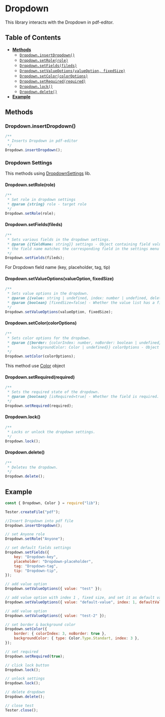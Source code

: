 # Dropdown

This library interacts with the Dropdown in pdf-editor.

## Table of Contents

-   [**Methods**](#methods)
    -   [`Dropdown.insertDropdown()`](#dropdowninsertDropdown)
    -   [`Dropdown.setRole(role)`](#dropdownsetrolerole)
    -   [`Dropdown.setFields(fileds)`](#dropdownsetfieldsfileds)
    -   [`Dropdown.setValueOptions(valueOption, fixedSize)`](#dropdownsetvalueoptionsvalueoption-fixedsize)
    -   [`Dropdown.setColor(colorOptions)`](#dropdownsetcolorcoloroptions)
    -   [`Dropdown.setRequired(required)`](#dropdownsetrequiredrequired)
    -   [`Dropdown.lock()`](#dropdownlock)
    -   [`Dropdown.delete()`](#dropdowndelete)
-   [**Example**](#example)

## Methods

### Dropdown.insertDropdown()

```javascript
/**
 * Inserts Dropdown in pdf-editor
 */
Dropdown.insertDropdown();
```

### Dropdown Settings

This methods using [DropdownSettings](../../../../rightmenu/basesettings/formatsettings/subsettings/Dropdownsettings.js) lib.

#### Dropdown.setRole(role)

```javascript
/**
 * Set role in dropdown settings
 * @param {string} role - target role
 */
Dropdown.setRole(role);
```

#### Dropdown.setFields(fileds)

```javascript
/**
 * Sets various fields in the dropdown settings.
 * @param {{fieldName: string}} settings - Object containing field values,
 * the field name matches the corresponding field in the settings menu
 */
Dropdown.setFields(fileds);
```

For Dropdown field name (key, placeholder, tag, tip)

#### Dropdown.setValueOptions(valueOption, fixedSize)

```javascript
/**
 * Sets value options in the dropdown.
 * @param {{value: string | undefined, index: number | undefined, deleteValue: boolean | undefined, defaultValue: boolean | undefined}} valueOption - Object containing value options.
 * @param {boolean} [fixedSize=false] - Whether the value list has a fixed size.
 */
Dropdown.setValueOptions(valueOption, fixedSize);
```

#### Dropdown.setColor(colorOptions)

```javascript
/**
 * Sets color options for the dropdown.
 * @param {{border: {colorIndex: number, noBorder: boolean | undefined} | undefined,
 *          backgroundColor: Color | undefined}} colorOptions - Object containing border and background color configurations.
 */
Dropdown.setColor(colorOptions);
```

This method use [Color](../../../../common/color/README.md) object

#### Dropdown.setRequired(required)

```javascript
/**
 * Sets the required state of the dropdown.
 * @param {boolean} [isRequired=true] - Whether the field is required.
 */
Dropdown.setRequired(required);
```

#### Dropdown.lock()

```javascript
/**
 * Locks or unlock the dropdown settings.
 */
Dropdown.lock();
```

#### Dropdown.delete()

```javascript
/**
 * Deletes the dropdown.
 */
Dropdown.delete();
```

## Example

```javascript
const { Dropdown, Color } = require("lib");

Tester.createFile("pdf");

//Insert Dropdown into pdf file
Dropdown.insertDropdown();

// set Anyone role
Dropdown.setRole("Anyone");

// set default fields settings
Dropdown.setFields({
    key: "Dropdown-key",
    placeholder: "Dropdown-placeholder",
    tag: "Dropdown-tag",
    tip: "Dropdown-tip",
});

// add value option
Dropdown.setValueOptions({ value: "test" });

// add value option with index 1 , fixed size, and set it as default value
Dropdown.setValueOptions({ value: "default-value", index: 1, defaultValue: true }, (fixedSize = true));

// add value option
Dropdown.setValueOptions({ value: "test-2" });

// set border & background color
Dropdown.setColor({
    border: { colorIndex: 3, noBorder: true },
    backgroundColor: { type: Color.Type.Standart, index: 3 },
});

// set required
Dropdown.setRequired(true);

// click lock button
Dropdown.lock();

// unlock settings
Dropdown.lock();

// delete dropdown
Dropdown.delete();

// close test
Tester.close();
```
